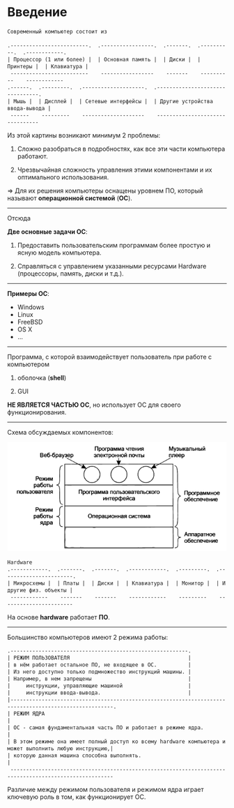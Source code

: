 # Введение

```
Современный компьютер состоит из

.-------------------------.  .-----------------.  .-------.  .----------.  .------------.
| Процессор (1 или более) |  | Основная память |  | Диски |  | Принтеры |  | Клавиатура |
 -------------------------    -----------------    -------    ----------    ------------
.------.  .---------.  .--------------------.  .--------------------------------.
| Мышь |  | Дисплей |  | Сетевые интерфейсы |  | Другие устройства ввода-вывода |
 ------    ---------    --------------------    --------------------------------
```

Из этой картины возникают минимум 2 проблемы:

1) Сложно разобраться в подробностях, как все эти части компьютера работают.

2) Чрезвычайная сложность управления этими компонентами и их оптимального использования.

=> Для их решения компьютеры оснащены уровнем ПО, который называют __операционной системой__ (__ОС__).

---

Отсюда 

__Две основные задачи ОС__:

1) Предоставить пользовательским программам более простую и ясную модель компьютера.

2) Справляться с управлением указанными ресурсами Hardware (процессоры, память, диски и т.д.).

---

__Примеры ОС__:

* Windows
* Linux
* FreeBSD
* OS X
* ...

---

Программа, с которой взаимодействует пользователь при работе с компьютером

1) оболочка (__shell__)

2) GUI

__НЕ ЯВЛЯЕТСЯ ЧАСТЬЮ ОС__, но использует ОС для своего функционирования.

---

Схема обсуждаемых компонентов:

![img alt](images/OS_01.png "")

```
Hardware
.------------.  .-------.  .-------.  .------------.  .---------.  .-----------------------.
| Микросхемы |  | Платы |  | Диски |  | Клавиатура |  | Монитор |  | И другие физ. объекты |
 ------------    -------    -------    ------------    ---------    -----------------------
```

На основе __hardware__ работает __ПО__.

---

Большинство компьютеров имеют 2 режима работы:

```
.---------------------------------------------------------.
| РЕЖИМ ПОЛЬЗОВАТЕЛЯ                                      |
| в нём работает остальное ПО, не входящее в ОС.          |
| Из него доступно только подмножество инструкций машины. |
| Например, в нем запрещены                               |
|     инструкции, управляющие машиной                     |
|     инструкции ввода-вывода.                            |
|-------------------------------------------------------------------------------------------------------.
| РЕЖИМ ЯДРА                                                                                            |
| ОС - самая фундаментальная часть ПО и работает в режиме ядра.                                         |
| В этом режиме она имеет полный доступ ко всему hardware компьютера и может выполнить любую инструкцию,|
| которую данная машина способна выполнять.                                                             |
 -------------------------------------------------------------------------------------------------------
```

Различие между режимом пользователя и режимом ядра играет ключевую роль в том, как функционирует ОС.